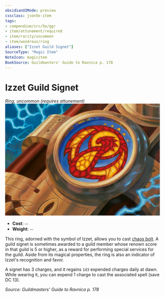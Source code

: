 ```yaml
---
obsidianUIMode: preview
cssclass: json5e-item
tags:
- compendium/src/5e/ggr
- item/attunement/required
- item/rarity/uncommon
- item/wondrous/ring
aliases: ["Izzet Guild Signet"]
SourceType: "Magic Item"
NoteIcon: magicitem
BookSource: Guildmasters' Guide to Ravnica p. 178
---
```

# Izzet Guild Signet
*Ring, uncommon (requires attunement)*  
![](/3-Mechanics/CLI/items/img/izzet-guild-signet.webp#right)  

- **Cost**: ⏤
- **Weight**: ⏤

This ring, adorned with the symbol of Izzet, allows you to cast [chaos bolt](/3-Mechanics/CLI/spells/chaos-bolt-xge.md). A guild signet is sometimes awarded to a guild member whose renown score in that guild is 5 or higher, as a reward for performing special services for the guild. Aside from its magical properties, the ring is also an indicator of Izzet's recognition and favor.

A signet has 3 charges, and it regains `1d3` expended charges daily at dawn. While wearing it, you can expend 1 charge to cast the associated spell (save DC 13).

*Source: Guildmasters' Guide to Ravnica p. 178*